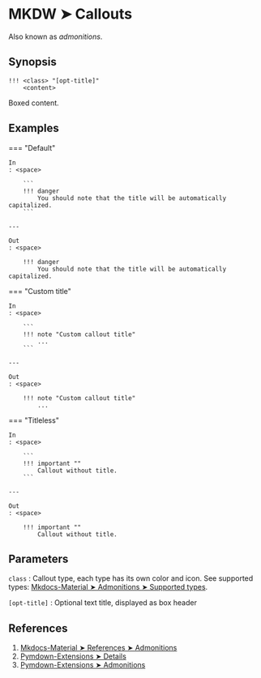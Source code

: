 # MKDW ➤ Callouts

Also known as _admonitions_.

## Synopsis

```
!!! <class> "[opt-title]"
    <content>
```
Boxed content.

## Examples

=== "Default"

    In
    : <space>

        ```
        !!! danger
            You should note that the title will be automatically capitalized.
        ```

    ---

    Out
    : <space>

        !!! danger
            You should note that the title will be automatically capitalized.

=== "Custom title"

    In
    : <space>

        ```
        !!! note "Custom callout title"
            ...
        ```

    ---

    Out
    : <space>

        !!! note "Custom callout title"
            ...

=== "Titleless"

    In
    : <space>

        ```
        !!! important ""
            Callout without title.
        ```

    ---

    Out
    : <space>

        !!! important ""
            Callout without title.

## Parameters

`class`
:   Callout type, each type has its own color and icon. See supported types: [Mkdocs-Material ➤ Admonitions ➤ Supported types](https://squidfunk.github.io/mkdocs-material-insiders/reference/admonitions/?h=+admo#supported-types).

`[opt-title]`
:   Optional text title, displayed as box header

## References

1. [Mkdocs-Material ➤ References ➤ Admonitions](https://squidfunk.github.io/mkdocs-material-insiders/reference/admonitions/)
1. [Pymdown-Extensions ➤ Details](https://squidfunk.github.io/mkdocs-material-insiders/reference/admonitions/)
1. [Pymdown-Extensions ➤ Admonitions](https://squidfunk.github.io/mkdocs-material-insiders/reference/admonitions/)
